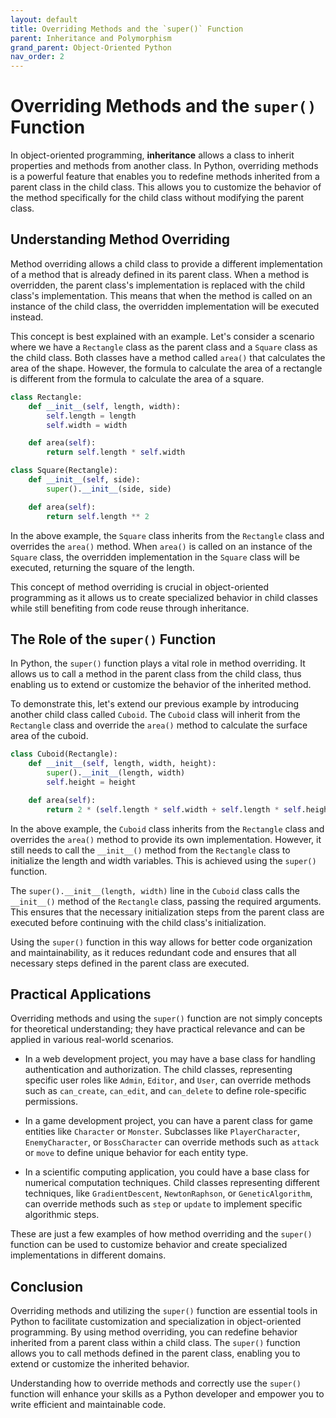 ```yaml
---
layout: default
title: Overriding Methods and the `super()` Function
parent: Inheritance and Polymorphism
grand_parent: Object-Oriented Python
nav_order: 2
---
```

# Overriding Methods and the `super()` Function

In object-oriented programming, **inheritance** allows a class to inherit properties and methods from another class. In Python, overriding methods is a powerful feature that enables you to redefine methods inherited from a parent class in the child class. This allows you to customize the behavior of the method specifically for the child class without modifying the parent class.

## Understanding Method Overriding

Method overriding allows a child class to provide a different implementation of a method that is already defined in its parent class. When a method is overridden, the parent class's implementation is replaced with the child class's implementation. This means that when the method is called on an instance of the child class, the overridden implementation will be executed instead.

This concept is best explained with an example. Let's consider a scenario where we have a `Rectangle` class as the parent class and a `Square` class as the child class. Both classes have a method called `area()` that calculates the area of the shape. However, the formula to calculate the area of a rectangle is different from the formula to calculate the area of a square.

```python
class Rectangle:
    def __init__(self, length, width):
        self.length = length
        self.width = width

    def area(self):
        return self.length * self.width

class Square(Rectangle):
    def __init__(self, side):
        super().__init__(side, side)

    def area(self):
        return self.length ** 2
```

In the above example, the `Square` class inherits from the `Rectangle` class and overrides the `area()` method. When `area()` is called on an instance of the `Square` class, the overridden implementation in the `Square` class will be executed, returning the square of the length.

This concept of method overriding is crucial in object-oriented programming as it allows us to create specialized behavior in child classes while still benefiting from code reuse through inheritance.

## The Role of the `super()` Function

In Python, the `super()` function plays a vital role in method overriding. It allows us to call a method in the parent class from the child class, thus enabling us to extend or customize the behavior of the inherited method.

To demonstrate this, let's extend our previous example by introducing another child class called `Cuboid`. The `Cuboid` class will inherit from the `Rectangle` class and override the `area()` method to calculate the surface area of the cuboid.

```python
class Cuboid(Rectangle):
    def __init__(self, length, width, height):
        super().__init__(length, width)
        self.height = height

    def area(self):
        return 2 * (self.length * self.width + self.length * self.height + self.width * self.height)
```

In the above example, the `Cuboid` class inherits from the `Rectangle` class and overrides the `area()` method to provide its own implementation. However, it still needs to call the `__init__()` method from the `Rectangle` class to initialize the length and width variables. This is achieved using the `super()` function.

The `super().__init__(length, width)` line in the `Cuboid` class calls the `__init__()` method of the `Rectangle` class, passing the required arguments. This ensures that the necessary initialization steps from the parent class are executed before continuing with the child class's initialization.

Using the `super()` function in this way allows for better code organization and maintainability, as it reduces redundant code and ensures that all necessary steps defined in the parent class are executed.

## Practical Applications

Overriding methods and using the `super()` function are not simply concepts for theoretical understanding; they have practical relevance and can be applied in various real-world scenarios.

- In a web development project, you may have a base class for handling authentication and authorization. The child classes, representing specific user roles like `Admin`, `Editor`, and `User`, can override methods such as `can_create`, `can_edit`, and `can_delete` to define role-specific permissions.

- In a game development project, you can have a parent class for game entities like `Character` or `Monster`. Subclasses like `PlayerCharacter`, `EnemyCharacter`, or `BossCharacter` can override methods such as `attack` or `move` to define unique behavior for each entity type.

- In a scientific computing application, you could have a base class for numerical computation techniques. Child classes representing different techniques, like `GradientDescent`, `NewtonRaphson`, or `GeneticAlgorithm`, can override methods such as `step` or `update` to implement specific algorithmic steps.

These are just a few examples of how method overriding and the `super()` function can be used to customize behavior and create specialized implementations in different domains.

## Conclusion

Overriding methods and utilizing the `super()` function are essential tools in Python to facilitate customization and specialization in object-oriented programming. By using method overriding, you can redefine behavior inherited from a parent class within a child class. The `super()` function allows you to call methods defined in the parent class, enabling you to extend or customize the inherited behavior.

Understanding how to override methods and correctly use the `super()` function will enhance your skills as a Python developer and empower you to write efficient and maintainable code.